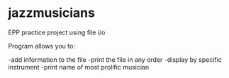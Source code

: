 # jazzmusicians
EPP practice project using file i/o

Program allows you to:

-add information to the file
-print the file in any order
-display by specific instrument
-print name of most prolific musician
